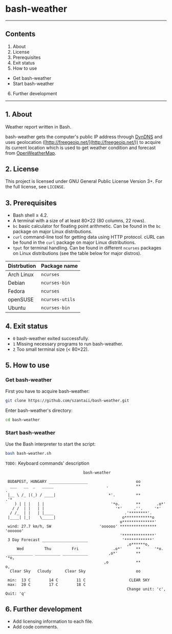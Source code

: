 # bash-weather

***

## Contents
 1. About
 2. License
 3. Prerequisites
 4. Exit status
 5. How to use
  * Get bash-weather
  * Start bash-weather
 6. Further development

***

## 1. About

Weather report written in Bash.

bash-weather gets the computer's public IP address through [DynDNS](http://checkip.dyndns.org/) and uses geolocation ([http://freegeoip.net/](http://freegeoip.net/)) to acquire its current location which is used to get weather condition and forecast from [OpenWeatherMap](http://openweathermap.org/).

## 2. License

This project is licensed under GNU General Public License Version 3+. For the full license, see `LICENSE`.

## 3. Prerequisites

 * Bash shell ≥ 4.2.
 * A terminal with a size of at least 80×22 (80 columns, 22 rows).
 * `bc` basic calculator for floating point arithmetic. Can be found in the `bc` package on major Linux distributions.
 * `curl` command-line tool for getting data using HTTP protocol. cURL can be found in the `curl` package on major Linux distributions.
 * `tput` for terminal handling. Can be found in different `ncurses` packages on Linux distributions (see the table below for major distros).

| Distrbution | Package name    |
| ----------- | --------------- |
| Arch Linux  | `ncurses`       |
| Debian      | `ncurses-bin`   |
| Fedora      | `ncurses`       |
| openSUSE    | `ncurses-utils` |
| Ubuntu      | `ncurses-bin`   |

## 4. Exit status

 * `0` bash-weather exited successfully.
 * `1` Missing necessary programs to run bash-weather.
 * `2` Too small terminal size (< 80×22).

## 5. How to use

### Get bash-weather

First you have to acquire bash-weather:

```bash
git clone https://github.com/szantaii/bash-weather.git
```

Enter bash-weather's directory:

```bash
cd bash-weather
```
### Start bash-weather

Use the Bash interpreter to start the script:

```bash
bash bash-weather.sh
```

`TODO:` Keyboard commands' description

```text
                                  bash-weather                                  
                                                                                
 BUDAPEST, HUNGARY _________________                     oo                     
  ___   __  _   _____                       .            **            .        
 |__ \ /_ |(_) / ____|                       *'.         **         .'*         
    ) | | |   | |                             '*o.       **       .o*'          
   / /  | |   | |                               '*'     .''.     '*'            
  / /_  | |   | |____                               .'********'.                
 |____| |_|    \_____|                             o************o               
                                                  o**************'              
 wind: 27.7 km/h, SW                     'oooooo' **************** 'oooooo'     
                                                  '**************'              
 3 Day Forecast ____________________               '************'               
                                                     ,o******o,                 
     Wed         Thu         Fri               .o*'      **      '*o.           
 ___________ ___________ ___________         ,o*'        **        '*o,         
                                           ,o            **            o,       
  Clear Sky   Cloudy      Clear Sky                      oo                     
                                                                                
 min:  13 C        14 C        11 C                   CLEAR SKY                 
 max:  20 C        17 C        18 C                                             
                                                     Change unit: 'c', Quit: 'q'
```

## 6. Further development

 * Add licensing information to each file.
 * Add code comments.

